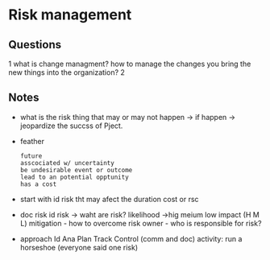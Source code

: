 # Risk management
## Questions
1 what is change managment?
  how to manage the changes you bring the new things into the organization?
2

## Notes
- what is the risk
  thing that may or may not happen -> if happen -> jeopardize the succss of Pject.
  
- feather
  ```
  future 
  asscociated w/ uncertainty  
  be undesirable event or outcome 
  lead to an potential opptunity 
  has a cost
  ```
- start with
  id risk tht may afect the duration cost or rsc

- doc risk
  id risk -> waht are risk?
  likelihood ->hig meium low
  impact (H M L)
  mitigation - how to overcome
  risk owner - who is responsible for risk?
  
- approach
  Id Ana Plan Track Control (comm and doc)
  activity:
  run a horseshoe (everyone said one risk)
